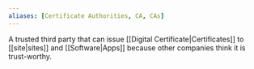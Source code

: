 ```yaml
---
aliases: [Certificate Authorities, CA, CAs]
---
```


A trusted third party that can issue [[Digital Certificate|Certificates]] to [[site|sites]] and [[Software|Apps]] because other companies think it is trust-worthy.